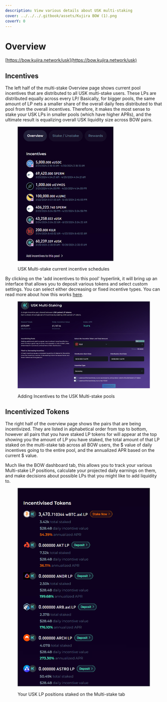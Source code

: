 ```yaml
---
description: View various details about USK multi-staking
cover: ../../../.gitbook/assets/Kujira BOW (1).png
coverY: 0
---
```


# Overview

[https://bow.kujira.network/usk](https://bow.kujira.network/usk)

## Incentives

The left half of the multi-stake Overview page shows current pool incentives that are distributed to all USK multi-stake users. These LPs are distributed equally across every LP/ Basically, for bigger pools, the same amount of LP nets a smaller share of the overall daily fees distributed to that pool from the overall incentives. Therefore, it makes the most sense to stake your USK LPs in smaller pools (which have higher APRs), and the ultimate result is equalizing overall USK liquidity size across BOW pairs.&#x20;

<figure><img src="../../../.gitbook/assets/image (4) (1).png" alt="" width="307"><figcaption><p>USK Multi-stake current incentive schedules</p></figcaption></figure>

By clicking on the 'add incentives to this pool' hyperlink, it will bring up an interface that allows you to deposit various tokens and select custom settings. You can select either decreasing or fixed incentive types. You can read more about how this works [here](https://docs.kujira.app/dapps-and-infrastructure/bow/pools/all-liquidity-pools/pool-overview#incentive-release-schedule).&#x20;

<figure><img src="../../../.gitbook/assets/image (5) (1).png" alt=""><figcaption><p>Adding Incentives to the USK Multi-stake pools</p></figcaption></figure>

## Incentivized Tokens

The right half of the overview page shows the pairs that are being incentivized. They are listed in alphabetical order from top to bottom, however all pairs that you have staked LP tokens for will appear at the top showing you the amount of LP you have staked, the total amount of that LP staked on the multi-stake tab across all BOW users, the $ value of daily incentives going to the entire pool, and the annualized APR based on the current $ value.

Much like the BOW dashboard tab, this allows you to track your various Multi-stake LP positions, calculate your projected daily earnings on them, and make decisions about possible LPs that you might like to add liquidity to.

<figure><img src="../../../.gitbook/assets/image (17).png" alt="" width="508"><figcaption><p>Your USK LP positions staked on the Multi-stake tab</p></figcaption></figure>
